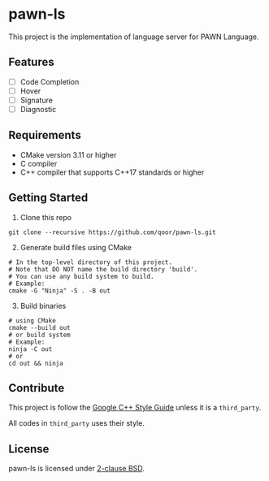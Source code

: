 # pawn-ls
This project is the implementation of language server for PAWN Language.

## Features
- [ ] Code Completion
- [ ] Hover
- [ ] Signature
- [ ] Diagnostic

## Requirements
- CMake version 3.11 or higher
- C compiler
- C++ compiler that supports C++17 standards or higher

## Getting Started
1. Clone this repo
```shell
git clone --recursive https://github.com/qoor/pawn-ls.git
```

2. Generate build files using CMake
```shell
# In the top-level directory of this project.
# Note that DO NOT name the build directory 'build'.
# You can use any build system to build.
# Example:
cmake -G "Ninja" -S . -B out
```

3. Build binaries
```shell
# using CMake
cmake --build out
# or build system
# Example:
ninja -C out
# or
cd out && ninja
```

## Contribute
This project is follow the [Google C++ Style Guide](https://google.github.io/styleguide/cppguide.html) unless it is a `third_party`.

All codes in `third_party` uses their style.

## License
pawn-ls is licensed under [2-clause BSD](LICENSE).
